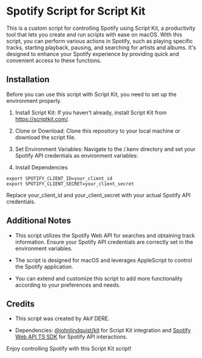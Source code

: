# Spotify Script for Script Kit

This is a custom script for controlling Spotify using Script Kit, a productivity tool that lets you create and run scripts with ease on macOS. 
With this script, you can perform various actions in Spotify, such as playing specific tracks, starting playback, pausing, and searching for artists and albums. 
It's designed to enhance your Spotify experience by providing quick and convenient access to these functions.

## Installation
Before you can use this script with Script Kit, you need to set up the environment properly.

1. Install Script Kit: If you haven't already, install Script Kit from https://scriptkit.com/.

2. Clone or Download: Clone this repository to your local machine or download the script file.

3. Set Environment Variables: Navigate to the /.kenv directory and set your Spotify API credentials as environment variables:

4. Install Dependencies
```
export SPOTIFY_CLIENT_ID=your_client_id
export SPOTIFY_CLIENT_SECRET=your_client_secret
```
Replace your_client_id and your_client_secret with your actual Spotify API credentials.

## Additional Notes
- This script utilizes the Spotify Web API for searches and obtaining track information. Ensure your Spotify API credentials are correctly set in the environment variables.

- The script is designed for macOS and leverages AppleScript to control the Spotify application.

- You can extend and customize this script to add more functionality according to your preferences and needs.

## Credits
- This script was created by Akif DERE.

- Dependencies: [@johnlindquist/kit](https://github.com/johnlindquist/kit) for Script Kit integration and [Spotify Web API TS SDK](https://github.com/spotify/spotify-web-api-ts-sdk) for Spotify API interactions.

Enjoy controlling Spotify with this Script Kit script!
